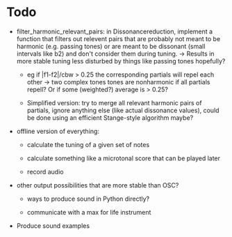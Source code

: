 # Todo

- filter_harmonic_relevant_pairs: in Dissonancereduction, implement a function that filters out relevent pairs that are probably not meant to be harmonic (e.g. passing tones) or are meant to be dissonant (small intervals like b2) and don't consider them during tuning. -> Results in more stable tuning less disturbed by things like passing tones hopefully?

  - eg if |f1-f2|/cbw > 0.25 the corresponding partials will repel each other -> two complex tones tones are nonharmonic if all partials repell? Or if some (weighted?) average is > 0.25?

  - Simplified version: try to merge all relevant harmonic pairs of partials, ignore anything else (like actual dissonance values), could be done using an efficient Stange-style algorithm maybe?


- offline version of everything:

  - calculate the tuning of a given set of notes

  - calculate something like a microtonal score that can be played later

  - record audio


- other output possibilities that are more stable than OSC?

  - ways to produce sound in Python directly?

  - communicate with a max for life instrument


- Produce sound examples